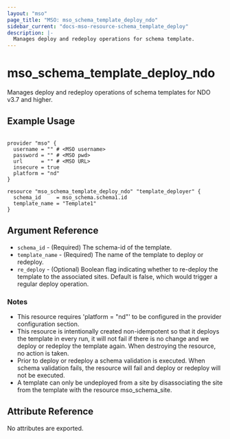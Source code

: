 ```yaml
---
layout: "mso"
page_title: "MSO: mso_schema_template_deploy_ndo"
sidebar_current: "docs-mso-resource-schema_template_deploy"
description: |-
  Manages deploy and redeploy operations for schema template.
---
```


# mso_schema_template_deploy_ndo #

Manages deploy and redeploy operations of schema templates for NDO v3.7 and higher.

## Example Usage ##

```hcl

provider "mso" {
  username = "" # <MSO username>
  password = "" # <MSO pwd>
  url      = "" # <MSO URL>
  insecure = true
  platform = "nd"
}

resource "mso_schema_template_deploy_ndo" "template_deployer" {
  schema_id     = mso_schema.schema1.id
  template_name = "Template1"
}

```

## Argument Reference ##

* `schema_id` - (Required) The schema-id of the template.
* `template_name` - (Required) The name of the template to deploy or redeploy.
* `re_deploy` - (Optional) Boolean flag indicating whether to re-deploy the template to the associated sites. Default is false, which would trigger a regular deploy operation. 

### Notes ###

* This resource requires 'platform = "nd"' to be configured in the provider configuration section.
* This resource is intentionally created non-idempotent so that it deploys the template in every run, it will not fail if there is no change and we deploy or redeploy the template again. When destroying the resource, no action is taken.
* Prior to deploy or redeploy a schema validation is executed. When schema validation fails, the resource will fail and deploy or redeploy will not be executed.
* A template can only be undeployed from a site by disassociating the site from the template with the resource mso_schema_site.

## Attribute Reference ##

No attributes are exported.
